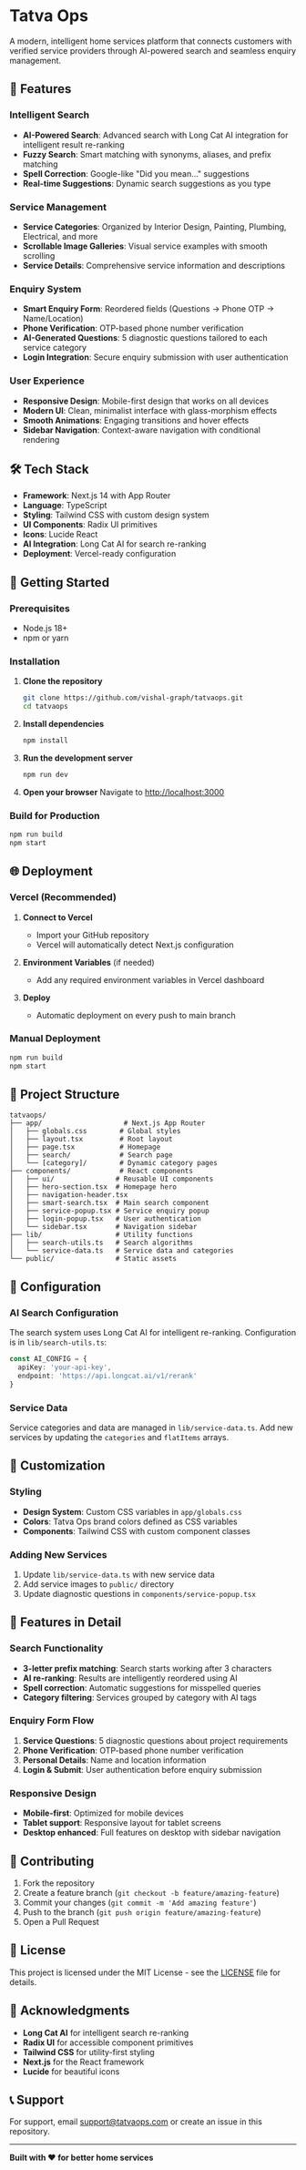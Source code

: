 # Tatva Ops

A modern, intelligent home services platform that connects customers with verified service providers through AI-powered search and seamless enquiry management.

## 🚀 Features

### Intelligent Search
- **AI-Powered Search**: Advanced search with Long Cat AI integration for intelligent result re-ranking
- **Fuzzy Search**: Smart matching with synonyms, aliases, and prefix matching
- **Spell Correction**: Google-like "Did you mean..." suggestions
- **Real-time Suggestions**: Dynamic search suggestions as you type

### Service Management
- **Service Categories**: Organized by Interior Design, Painting, Plumbing, Electrical, and more
- **Scrollable Image Galleries**: Visual service examples with smooth scrolling
- **Service Details**: Comprehensive service information and descriptions

### Enquiry System
- **Smart Enquiry Form**: Reordered fields (Questions → Phone OTP → Name/Location)
- **Phone Verification**: OTP-based phone number verification
- **AI-Generated Questions**: 5 diagnostic questions tailored to each service category
- **Login Integration**: Secure enquiry submission with user authentication

### User Experience
- **Responsive Design**: Mobile-first design that works on all devices
- **Modern UI**: Clean, minimalist interface with glass-morphism effects
- **Smooth Animations**: Engaging transitions and hover effects
- **Sidebar Navigation**: Context-aware navigation with conditional rendering

## 🛠️ Tech Stack

- **Framework**: Next.js 14 with App Router
- **Language**: TypeScript
- **Styling**: Tailwind CSS with custom design system
- **UI Components**: Radix UI primitives
- **Icons**: Lucide React
- **AI Integration**: Long Cat AI for search re-ranking
- **Deployment**: Vercel-ready configuration

## 🚀 Getting Started

### Prerequisites
- Node.js 18+ 
- npm or yarn

### Installation

1. **Clone the repository**
   ```bash
   git clone https://github.com/vishal-graph/tatvaops.git
   cd tatvaops
   ```

2. **Install dependencies**
   ```bash
   npm install
   ```

3. **Run the development server**
   ```bash
   npm run dev
   ```

4. **Open your browser**
   Navigate to [http://localhost:3000](http://localhost:3000)

### Build for Production

```bash
npm run build
npm start
```

## 🌐 Deployment

### Vercel (Recommended)

1. **Connect to Vercel**
   - Import your GitHub repository
   - Vercel will automatically detect Next.js configuration

2. **Environment Variables** (if needed)
   - Add any required environment variables in Vercel dashboard

3. **Deploy**
   - Automatic deployment on every push to main branch

### Manual Deployment

```bash
npm run build
npm start
```

## 📁 Project Structure

```
tatvaops/
├── app/                    # Next.js App Router
│   ├── globals.css        # Global styles
│   ├── layout.tsx         # Root layout
│   ├── page.tsx           # Homepage
│   ├── search/            # Search page
│   └── [category]/        # Dynamic category pages
├── components/            # React components
│   ├── ui/               # Reusable UI components
│   ├── hero-section.tsx  # Homepage hero
│   ├── navigation-header.tsx
│   ├── smart-search.tsx  # Main search component
│   ├── service-popup.tsx # Service enquiry popup
│   ├── login-popup.tsx   # User authentication
│   └── sidebar.tsx       # Navigation sidebar
├── lib/                  # Utility functions
│   ├── search-utils.ts   # Search algorithms
│   └── service-data.ts   # Service data and categories
└── public/               # Static assets
```

## 🔧 Configuration

### AI Search Configuration
The search system uses Long Cat AI for intelligent re-ranking. Configuration is in `lib/search-utils.ts`:

```typescript
const AI_CONFIG = {
  apiKey: 'your-api-key',
  endpoint: 'https://api.longcat.ai/v1/rerank'
}
```

### Service Data
Service categories and data are managed in `lib/service-data.ts`. Add new services by updating the `categories` and `flatItems` arrays.

## 🎨 Customization

### Styling
- **Design System**: Custom CSS variables in `app/globals.css`
- **Colors**: Tatva Ops brand colors defined as CSS variables
- **Components**: Tailwind CSS with custom component classes

### Adding New Services
1. Update `lib/service-data.ts` with new service data
2. Add service images to `public/` directory
3. Update diagnostic questions in `components/service-popup.tsx`

## 📱 Features in Detail

### Search Functionality
- **3-letter prefix matching**: Search starts working after 3 characters
- **AI re-ranking**: Results are intelligently reordered using AI
- **Spell correction**: Automatic suggestions for misspelled queries
- **Category filtering**: Services grouped by category with AI tags

### Enquiry Form Flow
1. **Service Questions**: 5 diagnostic questions about project requirements
2. **Phone Verification**: OTP-based phone number verification
3. **Personal Details**: Name and location information
4. **Login & Submit**: User authentication before enquiry submission

### Responsive Design
- **Mobile-first**: Optimized for mobile devices
- **Tablet support**: Responsive layout for tablet screens
- **Desktop enhanced**: Full features on desktop with sidebar navigation

## 🤝 Contributing

1. Fork the repository
2. Create a feature branch (`git checkout -b feature/amazing-feature`)
3. Commit your changes (`git commit -m 'Add amazing feature'`)
4. Push to the branch (`git push origin feature/amazing-feature`)
5. Open a Pull Request

## 📄 License

This project is licensed under the MIT License - see the [LICENSE](LICENSE) file for details.

## 🙏 Acknowledgments

- **Long Cat AI** for intelligent search re-ranking
- **Radix UI** for accessible component primitives
- **Tailwind CSS** for utility-first styling
- **Next.js** for the React framework
- **Lucide** for beautiful icons

## 📞 Support

For support, email support@tatvaops.com or create an issue in this repository.

---

**Built with ❤️ for better home services**
